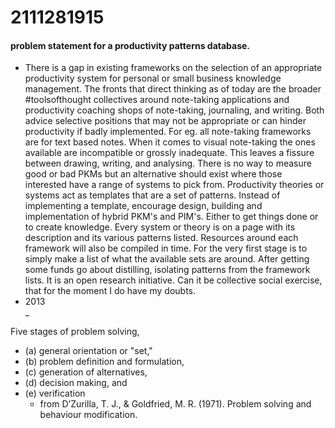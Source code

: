 # 2111281915
#### problem statement for a productivity patterns database. 

* There is a gap in existing frameworks on the selection of an appropriate productivity system for personal or small business knowledge management. The fronts that direct thinking as of today are the broader #toolsofthought collectives around note-taking applications and productivity coaching shops of note-taking, journaling, and writing. Both advice selective positions that may not be appropriate or can hinder productivity if badly implemented. For eg. all note-taking frameworks are for text based notes. When it comes to visual note-taking the ones available are incompatible or grossly inadequate. This leaves a fissure between drawing, writing, and analysing. There is no way to measure good or bad PKMs but an alternative should exist where those interested have a range of systems to pick from. Productivity theories or systems act as templates that are a set of patterns. Instead of implementing a template, encourage design, building and implementation of hybrid PKM's and PIM's. Either to get things done or to create knowledge. Every system or theory is on a page with its description and its various patterns listed. Resources around each framework will also be compiled in time. For the very first stage is to simply make a list of what the available sets are around. After getting some funds go about distilling, isolating patterns from the framework lists. It is an open research initiative. Can it be collective social exercise, that for the moment I do have my doubts.
* 2013 <br>
_

Five stages of problem solving, 
* (a) general orientation or "set," 
* (b) problem definition and formulation, 
* (c) generation of alternatives, 
* (d) decision making, and 
* (e) verification 
  * from D’Zurilla, T. J., & Goldfried, M. R. (1971). Problem solving and behaviour modification.
